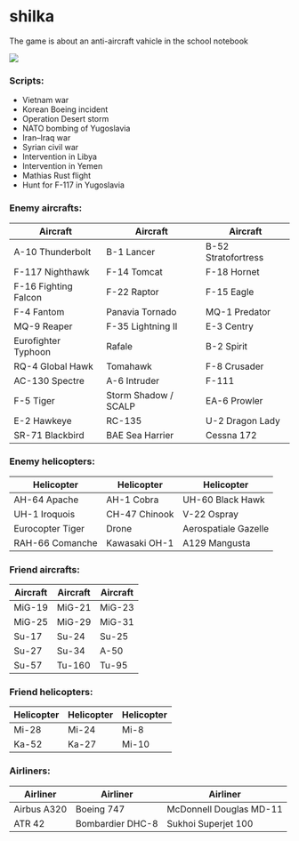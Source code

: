 # shilka
The game is about an anti-aircraft vahicle in the school notebook

![](https://s8.hostingkartinok.com/uploads/images/2018/06/e4b2be354e64b30273c7896a3671ecb2.png)

### Scripts:
- Vietnam war
- Korean Boeing incident
- Operation Desert storm
- NATO bombing of Yugoslavia
- Iran–Iraq war
- Syrian civil war
- Intervention in Libya
- Intervention in Yemen
- Mathias Rust flight
- Hunt for F-117 in Yugoslavia

### Enemy aircrafts:

| Aircraft | Aircraft | Aircraft |
| ------------- | ------------- | ------------- |
| A-10 Thunderbolt | B-1 Lancer | B-52 Stratofortress |
| F-117 Nighthawk | F-14 Tomcat | F-18 Hornet |
| F-16 Fighting Falcon | F-22 Raptor | F-15 Eagle |
| F-4 Fantom | Panavia Tornado |MQ-1 Predator |
| MQ-9 Reaper | F-35 Lightning II | E-3 Centry |
| Eurofighter Typhoon | Rafale | B-2 Spirit |
| RQ-4 Global Hawk | Tomahawk | F-8 Crusader |
| AC-130 Spectre | A-6 Intruder | F-111 |
| F-5 Tiger | Storm Shadow / SCALP | EA-6 Prowler |
| E-2 Hawkeye | RC-135 | U-2 Dragon Lady |
| SR-71 Blackbird | BAE Sea Harrier | Cessna 172 |

### Enemy helicopters:

| Helicopter | Helicopter | Helicopter |
| ------------- | ------------- | ------------- |
| AH-64 Apache | AH-1 Cobra | UH-60 Black Hawk |
| UH-1 Iroquois | CH-47 Chinook | V-22 Ospray |
| Eurocopter Tiger | Drone | Aerospatiale Gazelle |
| RAH-66 Comanche | Kawasaki OH-1 | A129 Mangusta |

### Friend aircrafts:

| Aircraft | Aircraft | Aircraft |
| ------------- | ------------- | ------------- |
| MiG-19 | MiG-21 | MiG-23 |
| MiG-25 | MiG-29 | MiG-31 |
| Su-17 | Su-24 | Su-25 |
| Su-27 | Su-34 | A-50 |
| Su-57 | Tu-160 | Tu-95 |

### Friend helicopters:

| Helicopter | Helicopter | Helicopter |
| ------------- | ------------- | ------------- |
| Mi-28 | Mi-24 | Mi-8 |
| Ka-52 | Ka-27 | Mi-10 |

### Airliners:

| Airliner | Airliner | Airliner |
| ------------- | ------------- | ------------- |
| Аirbus A320 | Boeing 747 | McDonnell Douglas MD-11 |
| ATR 42 | Bombardier DHC-8 | Sukhoi Superjet 100 |
